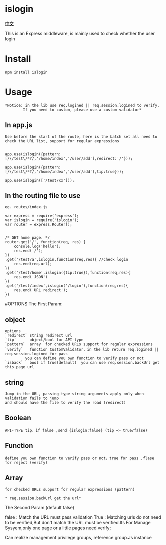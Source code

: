 islogin
=======
[中文](https://github.com/skipify/islogin/blob/master/README-CN.md)    

This is an Express middleware, is mainly used to check whether the user login
# Install
	npm install islogin    
# Usage
	*Notice: in the lib use req.logined || req.session.logined to verify,
			If you need to custom, please use a custom validator*  

## In app.js
	
	Use before the start of the route, here is the batch set all need to check the URL list, support for regular expressions


	app.use(islogin({pattern:[/\/test\/*?/,'/home/index','/user/add'],redirect:'/'}));

	app.use(islogin({pattern:[/\/test\/*?/,'/home/index','/user/add'],tip:true}));

	app.use(islogin(['/test/xx']));

## In the routing file to use

	eg. routes/index.js

	var express = require('express');
	var islogin = require('islogin');
	var router = express.Router();


	/* GET home page. */
	router.get('/', function(req, res) {
		console.log('hello');
	 	res.end('/');
	})
	.get('/test/a',islogin,function(req,res){ //check login
		res.end(req.url);
	})
	.get('/test/home',islogin({tip:true}),function(req,res){
		res.end('JSON')
	})
	.get('/test/index',islogin('/login'),function(req,res){
		res.end('URL redirect');
	})

#OPTIONS
The First Param:
## object
	options     
	`redirect` string redirect url 
	`tip`      object/bool for API-type
	`pattern`  array  for checked URLs support for regular expressions
	`verify`   function CustomValidator，in the lib return req.logined || req.session.logined for pass
			 you can define you own function to verify pass or not 
	`isback`   bool if true(default)  you can use req.session.backUrl get this page url


## string
	Jump in the URL, passing type string arguments apply only when validation fails to jump 
	and should have the file to verify the road (redirect)

## Boolean
	API-TYPE tip，if false ,send {islogin:false} (tip => true/false)
## Function
	define you own function to verify pass or not，true for pass ,flase for reject (verify)
## Array
	for checked URLs support for regular expressions (pattern)

	* req.session.backUrl get the url*

The Second Param (default false)

false : Match the URL must pass validation
True :  Matching urls do not need to be verified,But don't match the URL must be verified.Its For Manage Sysyem,only one page or a little pages need verify;

Can realize management privilege groups, reference group.Js instance
